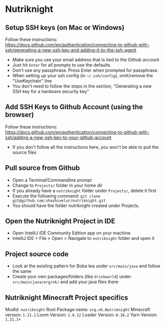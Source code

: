 # Nutriknight

## Setup SSH keys (on Mac or Windows)
Follow these instructions: https://docs.github.com/en/authentication/connecting-to-github-with-ssh/generating-a-new-ssh-key-and-adding-it-to-the-ssh-agent
  - Make sure you use your email address that is tied to the Github account
  - Just hit `Enter` for all prompts to use the defaults.
  - Don't use any passphrase. Press Enter when prompted for passphrase.
  - When setting up your ssh config (in `~/.ssh/config`), omit/remove the "UseKeychain" line
  - You don't need to follow the steps in the section, "Generating a new SSH key for a hardware security key"

## Add SSH Keys to Github Account (using the browser)
Follow these instructions: https://docs.github.com/en/authentication/connecting-to-github-with-ssh/adding-a-new-ssh-key-to-your-github-account
  - If you don't follow all the instructions here, you won't be able to pull the source files

## Pull source from Github
  - Open a Terminal/Commandline prompt
  - Change to `Projects/` folder in your home dir
  - If you already have a `nutriknight` folder under `Projects/`, delete it first 
  - Execute the following command: `git clone git@github.com:shashivelur/nutriknight.git`
  - You should have the folder nutriknight created under Projects. 

## Open the Nutriknight Project in IDE
  - Open IntelliJ IDE Community Edition app on your machine
  - IntelliJ IDE > File > Open > Navigate to `nutriknight` folder and open it

## Project source code
  - Look at the existing pattern for Boba tea under `src/main/java` and follow the same
  - Create your own packages/folders (like `drinkworld`) under `src/main/java/org/nk/` and add your java files there

## Nutriknight Minecraft Project specifics
ModId: `nutriknight`
Root Package name: `org.nk.Nutriknight`
Minecraft version: `1.21.1`
Loom Version: `1.6.12`
Loader Version: `0.16.2`
Yarn Version: `1.21.1+`
